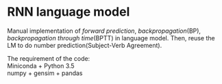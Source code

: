 # RNN language model  
Manual implementation of *forward prediction*, *backpropagation*(BP), *backpropagation* *through time*(BPTT) in language model. Then, reuse the LM to do number prediction(Subject-Verb Agreement).  

The requirement of the code:  
Miniconda + Python 3.5  
numpy + gensim + pandas